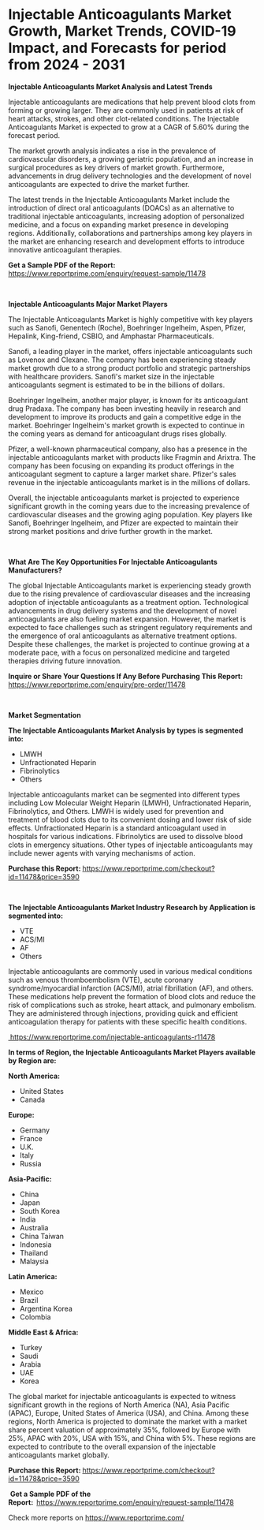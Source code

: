 <p><h1>Injectable Anticoagulants Market Growth, Market Trends, COVID-19 Impact, and Forecasts for period from 2024 - 2031</h1></p><p><strong>Injectable Anticoagulants Market Analysis and Latest Trends</strong></p>
<p><p>Injectable anticoagulants are medications that help prevent blood clots from forming or growing larger. They are commonly used in patients at risk of heart attacks, strokes, and other clot-related conditions. The Injectable Anticoagulants Market is expected to grow at a CAGR of 5.60% during the forecast period. </p><p>The market growth analysis indicates a rise in the prevalence of cardiovascular disorders, a growing geriatric population, and an increase in surgical procedures as key drivers of market growth. Furthermore, advancements in drug delivery technologies and the development of novel anticoagulants are expected to drive the market further.</p><p>The latest trends in the Injectable Anticoagulants Market include the introduction of direct oral anticoagulants (DOACs) as an alternative to traditional injectable anticoagulants, increasing adoption of personalized medicine, and a focus on expanding market presence in developing regions. Additionally, collaborations and partnerships among key players in the market are enhancing research and development efforts to introduce innovative anticoagulant therapies.</p></p>
<p><strong>Get a Sample PDF of the Report:&nbsp;</strong> <a href="https://www.reportprime.com/enquiry/request-sample/11478">https://www.reportprime.com/enquiry/request-sample/11478</a></p>
<p>&nbsp;</p>
<p><strong>Injectable Anticoagulants Major Market Players</strong></p>
<p><p>The Injectable Anticoagulants Market is highly competitive with key players such as Sanofi, Genentech (Roche), Boehringer Ingelheim, Aspen, Pfizer, Hepalink, King-friend, CSBIO, and Amphastar Pharmaceuticals. </p><p>Sanofi, a leading player in the market, offers injectable anticoagulants such as Lovenox and Clexane. The company has been experiencing steady market growth due to a strong product portfolio and strategic partnerships with healthcare providers. Sanofi's market size in the injectable anticoagulants segment is estimated to be in the billions of dollars.</p><p>Boehringer Ingelheim, another major player, is known for its anticoagulant drug Pradaxa. The company has been investing heavily in research and development to improve its products and gain a competitive edge in the market. Boehringer Ingelheim's market growth is expected to continue in the coming years as demand for anticoagulant drugs rises globally.</p><p>Pfizer, a well-known pharmaceutical company, also has a presence in the injectable anticoagulants market with products like Fragmin and Arixtra. The company has been focusing on expanding its product offerings in the anticoagulant segment to capture a larger market share. Pfizer's sales revenue in the injectable anticoagulants market is in the millions of dollars.</p><p>Overall, the injectable anticoagulants market is projected to experience significant growth in the coming years due to the increasing prevalence of cardiovascular diseases and the growing aging population. Key players like Sanofi, Boehringer Ingelheim, and Pfizer are expected to maintain their strong market positions and drive further growth in the market.</p></p>
<p>&nbsp;</p>
<p><strong>What Are The Key Opportunities For Injectable Anticoagulants Manufacturers?</strong></p>
<p><p>The global Injectable Anticoagulants market is experiencing steady growth due to the rising prevalence of cardiovascular diseases and the increasing adoption of injectable anticoagulants as a treatment option. Technological advancements in drug delivery systems and the development of novel anticoagulants are also fueling market expansion. However, the market is expected to face challenges such as stringent regulatory requirements and the emergence of oral anticoagulants as alternative treatment options. Despite these challenges, the market is projected to continue growing at a moderate pace, with a focus on personalized medicine and targeted therapies driving future innovation.</p></p>
<p><strong>Inquire or Share Your Questions If Any Before Purchasing This Report:</strong> <a href="https://www.reportprime.com/enquiry/pre-order/11478">https://www.reportprime.com/enquiry/pre-order/11478</a></p>
<p>&nbsp;</p>
<p><strong>Market Segmentation</strong></p>
<p><strong>The Injectable Anticoagulants Market Analysis by types is segmented into:</strong></p>
<p><ul><li>LMWH</li><li>Unfractionated Heparin</li><li>Fibrinolytics</li><li>Others</li></ul></p>
<p><p>Injectable anticoagulants market can be segmented into different types including Low Molecular Weight Heparin (LMWH), Unfractionated Heparin, Fibrinolytics, and Others. LMWH is widely used for prevention and treatment of blood clots due to its convenient dosing and lower risk of side effects. Unfractionated Heparin is a standard anticoagulant used in hospitals for various indications. Fibrinolytics are used to dissolve blood clots in emergency situations. Other types of injectable anticoagulants may include newer agents with varying mechanisms of action.</p></p>
<p><strong>Purchase this Report:&nbsp;</strong><a href="https://www.reportprime.com/checkout?id=11478&price=3590">https://www.reportprime.com/checkout?id=11478&price=3590</a></p>
<p>&nbsp;</p>
<p><strong>The Injectable Anticoagulants Market Industry Research by Application is segmented into:</strong></p>
<p><ul><li>VTE</li><li>ACS/MI</li><li>AF</li><li>Others</li></ul></p>
<p><p>Injectable anticoagulants are commonly used in various medical conditions such as venous thromboembolism (VTE), acute coronary syndrome/myocardial infarction (ACS/MI), atrial fibrillation (AF), and others. These medications help prevent the formation of blood clots and reduce the risk of complications such as stroke, heart attack, and pulmonary embolism. They are administered through injections, providing quick and efficient anticoagulation therapy for patients with these specific health conditions.</p></p>
<p><a href="https://www.reportprime.com/injectable-anticoagulants-r11478">&nbsp;https://www.reportprime.com/injectable-anticoagulants-r11478</a></p>
<p><strong>In terms of Region, the Injectable Anticoagulants Market Players available by Region are:</strong></p>
<p>
    <p> <strong> North America: </strong>
        <ul>
            <li>United States</li>
            <li>Canada</li>
        </ul>
        </p> 
    <p> <strong> Europe: </strong>
        <ul>
            <li>Germany</li>
            <li>France</li>
            <li>U.K.</li>
            <li>Italy</li>
            <li>Russia</li>
        </ul>
        </p> 
    <p> <strong> Asia-Pacific: </strong>
        <ul>
            <li>China</li>
            <li>Japan</li>
            <li>South Korea</li>
            <li>India</li>
            <li>Australia</li>
            <li>China Taiwan</li>
            <li>Indonesia</li>
            <li>Thailand</li>
            <li>Malaysia</li>
        </ul>
        </p> 
    <p> <strong> Latin America: </strong>
        <ul>
            <li>Mexico</li>
            <li>Brazil</li>
            <li>Argentina Korea</li>
            <li>Colombia</li>
        </ul>
        </p> 
    <p> <strong> Middle East & Africa: </strong>
        <ul>
            <li>Turkey</li>
            <li>Saudi</li>
            <li>Arabia</li>
            <li>UAE</li>
            <li>Korea</li>
        </ul>
    </p>
    </p>
<p><p>The global market for injectable anticoagulants is expected to witness significant growth in the regions of North America (NA), Asia Pacific (APAC), Europe, United States of America (USA), and China. Among these regions, North America is projected to dominate the market with a market share percent valuation of approximately 35%, followed by Europe with 25%, APAC with 20%, USA with 15%, and China with 5%. These regions are expected to contribute to the overall expansion of the injectable anticoagulants market globally.</p></p>
<p><strong>Purchase this Report: </strong><a href="https://www.reportprime.com/checkout?id=11478&price=3590">https://www.reportprime.com/checkout?id=11478&price=3590</a></p>
<p>&nbsp;<strong>Get a Sample PDF of the Report:&nbsp;&nbsp;</strong><a href="https://www.reportprime.com/enquiry/request-sample/11478">https://www.reportprime.com/enquiry/request-sample/11478</a></p>
<p><strong></strong></p>
<p>Check more reports on <a href="https://www.reportprime.com/">https://www.reportprime.com/</a></p>